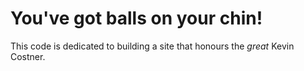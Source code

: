 # You've got balls on your chin!

This code is dedicated to building a site that honours the *great* Kevin Costner.
